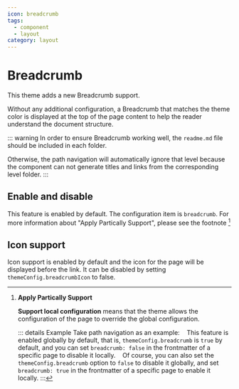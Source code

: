 ```yaml
---
icon: breadcrumb
tags:
  - component
  - layout
category: layout
---
```


# Breadcrumb

This theme adds a new Breadcrumb support.

Without any additional configuration, a Breadcrumb that matches the theme color is displayed at the top of the page content to help the reader understand the document structure.

::: warning
In order to ensure Breadcrumb working well, the `readme.md` file should be included in each folder.

Otherwise, the path navigation will automatically ignore that level because the component can not generate titles and links from the corresponding level folder.
:::

## Enable and disable <MyBadge text="Apply Partically Support" />

This feature is enabled by default. The configuration item is `breadcrumb`. For more information about "Apply Partically Support", please see the footnote [^applypartically]

## Icon support

Icon support is enabled by default and the icon for the page will be displayed before the link. It can be disabled by setting `themeConfig.breadcrumbIcon` to false.

[^applypartically]: **Apply Partically Support**

    **Support local configuration** means that the theme allows the configuration of the page to override the global configuration.

    ::: details Example
    Take path navigation as an example:
  
    This feature is enabled globally by default, that is, `themeConfig.breadcrumb` is `true` by default, and you can set `breadcrumb: false` in the frontmatter of a specific page to disable it locally.
  
    Of course, you can also set the `themeConfig.breadcrumb` option to `false` to disable it globally, and set `breadcrumb: true` in the frontmatter of a specific page to enable it locally.
    :::
